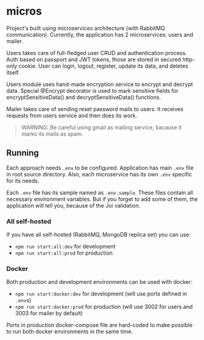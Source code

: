 # micros

Project's built using microservices architecture (with RabbitMQ communication). Currently, the application has 2 microservices: users and mailer.

Users takes care of full-fledged user CRUD and authentication process. Auth based on passport and JWT tokens, those are stored in secured http-only cookie. User can login, logout, register, update its data, and deletes itself.

Users module uses hand-made encryption service to encrypt and decrypt data. Special @Encrypt decorator is used to mark sensitive fields for encryptSensitiveData() and decryptSensitiveData() functions.

Mailer takes care of sending reset password mails to users. It receives requests from users service and then does its work.

> WARNING: Be careful using gmail as mailing service, bacause it marks its mails as spam.

## Running

Each approach needs `.env` to be configured. Application has main `.env` file in root source directory. Also, each microservice has its own `.env` specific for its needs.

Each `.env` file has its sample named as `.env.sample`. These files contain all necessary environment variables. But if you forget to add some of them, the application will tell you, because of the Joi validation.

### All self-hosted

If you have all self-hosted (RabbitMQ, MongoDB replica set) you can use:

- `npm run start:all:dev` for development
- `npm run start:all:prod` for production

### Docker

Both production and development environments can be used with docker:

- `npm run start:docker:dev` for development (will use ports defined in `.env`s)
- `npm run start:docker:prod` for production (will use 3002 for users and 3003 for mailer by default)

Ports in production docker-compose file are hard-coded to make possible to run both docker environments in the same time.
